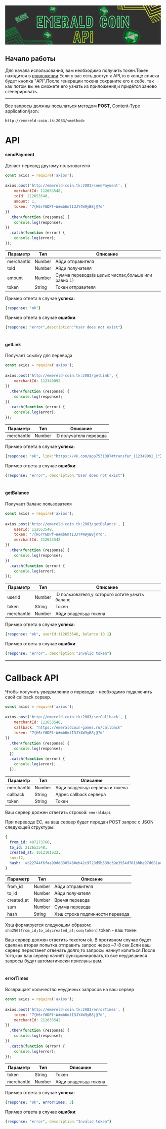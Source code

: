 ![](/api.jpg?raw=true)
## Начало работы
Для начала использования, вам необходимо получить токен.Токен находится в [приложении](https://vk.com/app7531387).Если у вас есть доступ к API,то в конце списка будет кнопка "API".После генерации токена сохраните его к себе, так как потом вы не сможете его узнать из приложения,и придётся заново сгенерировать.

---

Все запросы должны посылаться методом **POST**, Content-Type application/json:

```
http://emereld-coin.tk:2083/<method>
```  



# API
#### **sendPayment**
Делает перевод другому пользователю

```js
const axios = require('axios');

axios.post('http://emereld-coin.tk:2083/sendPayment', {
    merchantId: 112653548,
    toId: 212653548,
    amount: 1,
    token: "7{H6rY6DPf~W#mb6mtI3JY4W9yB8j@?d"
})
  .then(function (response) {
    console.log(response);
})
  .catch(function (error) {
    console.log(error);
});
```

|Параметр|Тип|Описание|
|-|-|-|
|merchantId|Number|Айди отправителя|
|toId|Number|Айди получателя|
|amount|Number|Сумма перевода(в целых числах,больше или равно 1)|
|token|String|Токен отправителя|

Пример ответа в случае **успеха**:
```yaml
{response: "ok"}
```
Пример ответа в случае **ошибки**:
```yaml
{response: "error",description:"User does not exist"}
```
#
#### **getLink**
Получает ссылку для перевода

```js
const axios = require('axios');

axios.post('http://emereld-coin.tk:2083/getLink', {
    merchantId: 112349092
})
  .then(function (response) {
    console.log(response);
})
  .catch(function (error) {
    console.log(error);
});
```

|Параметр|Тип|Описание|
|-|-|-|
|merchantId|Number|ID получателя перевода|

Пример ответа в случае **успеха**:
```yaml
{response: "ok", link:"https://vk.com/app7531387#transfer_112349092_1"}
```
Пример ответа в случае **ошибки**:
```yaml
{response: "error", description:"User does not exist"}
```
#
#### **getBalance**
Получает баланс пользователя

```js
const axios = require('axios');

axios.post('http://emereld-coin.tk:2083/getBalance', {
    userId: 112653548,
    token: "7{H6rY6DPf~W#mb6mtI3JY4W9yB8j@?d",
    merchantId: 212633542
})
  .then(function (response) {
    console.log(response);
})
  .catch(function (error) {
    console.log(error);
});
```

|Параметр|Тип|Описание|
|-|-|-|
|userId|Number|ID пользователя,у которого хотите узнать баланс|
|token|String|Токен|
|merchantId|Number|Айди владельца токена|

Пример ответа в случае **успеха**:
```yaml
{response: "ok", userId:112653548, balance:10.1}
```
Пример ответа в случае **ошибки**:
```yaml
{response: "error", description:"Invalid token"}
```

---

# Callback API

Чтобы получить уведомление о переводе - необходимо подключить свой callback сервер.
```js
const axios = require('axios');

axios.post('http://emereld-coin.tk:2083/setCallback', {
    merchantId: 112653548,
	callback: "https://emeraldcoin-games.ru/callback"
    token: "7{H6rY6DPf~W#mb6mtI3JY4W9yB8j@?d"
})
  .then(function (response) {
    console.log(response);
  })
  .catch(function (error) {
    console.log(error);
  });
```

|Параметр|Тип|Описание|
|-|-|-|
|merchantId|Number|Айди владельца сервера и токена|
|callback|String|Адрес callback сервера|
|token|String|Токен|

Ваш сервер должен ответить строкой: ```emeraldapi```

При переводе EC, на ваш сервер будет передан POST запрос с JSON следующей структуры:

```yaml
{ 
  from_id: 497273766,
  to_id: 212653548,
  created_at: 1612101622,
  sum:12,
  hash: 'ad22744f6faa99dd8305430eb42c9728d5b539c39e3954d761bbbe97d681ac45' 
}
```
|Параметр|Тип|Описание|
|-|-|-|
|from_id|Number|Айди отправителя|
|to_id|Number|Айди получателя|
|created_at|Number|Время перевода|
|sum|Number|Сумма перевода|
|hash|String|Хэш строка подлинности перевода|

Хэш формируется следующим образом:
```sha256(from_id;to_id;created_at;sum;token)```
token - ваш токен

Ваш сервер должен ответить текстом ok. В противном случае будет сделана вторая попытка отправить запрос через ~7-8 сек.Если ваш сервер перестанет отвечать долго,то запросы начнут копиться.После того,как ваш сервер начнёт функционировать,то все неудавшиеся запросы будут автоматически присланы вам.

#
#### **errorTimes**
Возвращает количество неудачных запросов на ваш сервер

```js
const axios = require('axios');

axios.post('http://emereld-coin.tk:2083/errorTimes', {
    token: "7{H6rY6DPf~W#mb6mtI3JY4W9yB8j@?d",
    merchantId: 212633542
})
  .then(function (response) {
    console.log(response);
})
  .catch(function (error) {
    console.log(error);
});
```

|Параметр|Тип|Описание|
|-|-|-|
|token|String|Токен|
|merchantId|Number|Айди владельца токена|

Пример ответа в случае **успеха**:
```yaml
{response: "ok", errorTimes: 3}
```
Пример ответа в случае **ошибки**:
```yaml
{response: "error", description:"Invalid token"}
```
